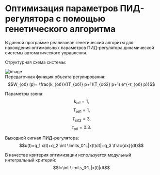 # Оптимизация параметров ПИД-регулятора с помощью генетического алгоритма 
В данной программе реализован генетический алгоритм для нахождения оптимальных параметров ПИД-регулятора динамической системы автоматического управления.  

Структурная схема системы:  

![image](https://user-images.githubusercontent.com/63003847/175605995-6ee766c5-43ae-43e2-a6cf-6a3afd4ca4ff.png)  
Передаточная функция объекта регулирования:
$$W_{об} (p)= \frac{k_{об}}{(T_{об1} p+1)(T_{об2} p+1) e^{-τ_{об} p}}$$

Параметры звена:
$$k_{об}=1,$$
$$T_{об1}=1,$$
$$T_{об2}=3,$$
$$τ_{об}=0.3.$$

Выходной сигнал ПИД-регулятора:
$$u(t)=q_1 x(t)+q_2 \int \limits_0^L|x(t)dt|+q_3  \frac{dx}{dt}$$

В качестве критерия оптимизации используется модульный интегральный критерий:
$$I=\int \limits_0^L|x(t)|dt$$
